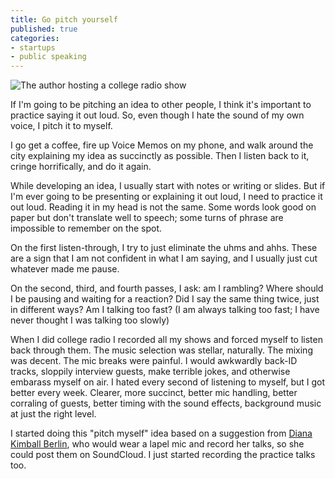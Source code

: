 ```yaml
---
title: Go pitch yourself
published: true
categories:
- startups
- public speaking
---
```


![The author hosting a college radio show](https://dl.dropboxusercontent.com/s%2Fjw31wfpwg0gsjxj%2Fdubs-wnyu.png)

If I'm going to be pitching an idea to other people, I think it's important to practice saying it out loud. So, even though I hate the sound of my own voice, I pitch it to myself.

I go get a coffee, fire up Voice Memos on my phone, and walk around the city explaining my idea as succinctly as possible. Then I listen back to it, cringe horrifically, and do it again. 

While developing an idea, I usually start with notes or writing or slides. But if I'm ever going to be presenting or explaining it out loud, I need to practice it out loud. Reading it in my head is not the same. Some words look good on paper but don't translate well to speech; some turns of phrase are impossible to remember on the spot.

On the first listen-through, I try to just eliminate the uhms and ahhs. These are a sign that I am not confident in what I am saying, and I usually just cut whatever made me pause.

On the second, third, and fourth passes, I ask: am I rambling? Where should I be pausing and waiting for a reaction? Did I say the same thing twice, just in different ways? Am I talking too fast? (I am always talking too fast; I have never thought I was talking too slowly)

When I did college radio I recorded all my shows and forced myself to listen back through them. The music selection was stellar, naturally. The mixing was decent. The mic breaks were painful. I would awkwardly back-ID tracks, sloppily interview guests, make terrible jokes, and otherwise embarass myself on air. I hated every second of listening to myself, but I got better every week. Clearer, more succinct, better mic handling, better corraling of guests, better timing with the sound effects, background music at just the right level. 

I started doing this "pitch myself" idea based on a suggestion from [Diana Kimball Berlin](https://twitter.com/dianakimball), who would wear a lapel mic and record her talks, so she could post them on SoundCloud. I just started recording the practice talks too. 
